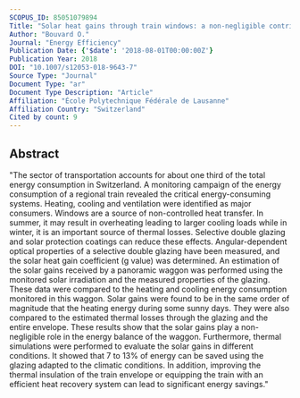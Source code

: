 ```yaml
---
SCOPUS_ID: 85051079894
Title: "Solar heat gains through train windows: a non-negligible contribution to the energy balance"
Author: "Bouvard O."
Journal: "Energy Efficiency"
Publication Date: {'$date': '2018-08-01T00:00:00Z'}
Publication Year: 2018
DOI: "10.1007/s12053-018-9643-7"
Source Type: "Journal"
Document Type: "ar"
Document Type Description: "Article"
Affiliation: "École Polytechnique Fédérale de Lausanne"
Affiliation Country: "Switzerland"
Cited by count: 9
---
```


## Abstract
"The sector of transportation accounts for about one third of the total energy consumption in Switzerland. A monitoring campaign of the energy consumption of a regional train revealed the critical energy-consuming systems. Heating, cooling and ventilation were identified as major consumers. Windows are a source of non-controlled heat transfer. In summer, it may result in overheating leading to larger cooling loads while in winter, it is an important source of thermal losses. Selective double glazing and solar protection coatings can reduce these effects. Angular-dependent optical properties of a selective double glazing have been measured, and the solar heat gain coefficient (g value) was determined. An estimation of the solar gains received by a panoramic waggon was performed using the monitored solar irradiation and the measured properties of the glazing. These data were compared to the heating and cooling energy consumption monitored in this waggon. Solar gains were found to be in the same order of magnitude that the heating energy during some sunny days. They were also compared to the estimated thermal losses through the glazing and the entire envelope. These results show that the solar gains play a non-negligible role in the energy balance of the waggon. Furthermore, thermal simulations were performed to evaluate the solar gains in different conditions. It showed that 7 to 13% of energy can be saved using the glazing adapted to the climatic conditions. In addition, improving the thermal insulation of the train envelope or equipping the train with an efficient heat recovery system can lead to significant energy savings."

